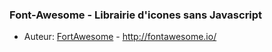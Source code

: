 ### Font-Awesome - Librairie d'icones sans Javascript
* Auteur: [FortAwesome](https://github.com/FortAwesome) - http://fontawesome.io/